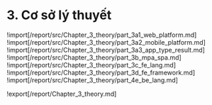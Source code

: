 # **3. Cơ sở lý thuyết**

<div style="page-break-after: always;"></div>

!import[/report/src/Chapter_3_theory/part_3a1_web_platform.md]
!import[/report/src/Chapter_3_theory/part_3a2_mobile_platform.md]
!import[/report/src/Chapter_3_theory/part_3a3_app_type_result.md]
!import[/report/src/Chapter_3_theory/part_3b_mpa_spa.md]
!import[/report/src/Chapter_3_theory/part_3c_fe_lang.md]
!import[/report/src/Chapter_3_theory/part_3d_fe_framework.md]
!import[/report/src/Chapter_3_theory/part_4e_be_lang.md]

!export[/report/Chapter_3_theory.md]
